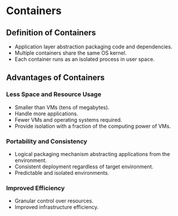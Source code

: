 # Containers

## Definition of Containers

*   Application layer abstraction packaging code and dependencies.
*   Multiple containers share the same OS kernel.
*   Each container runs as an isolated process in user space.

## Advantages of Containers

### Less Space and Resource Usage

*   Smaller than VMs (tens of megabytes).
*   Handle more applications.
*   Fewer VMs and operating systems required.
*   Provide isolation with a fraction of the computing power of VMs.

### Portability and Consistency

*   Logical packaging mechanism abstracting applications from the environment.
*   Consistent deployment regardless of target environment.
*   Predictable and isolated environments.

### Improved Efficiency

*   Granular control over resources.
*   Improved infrastructure efficiency.